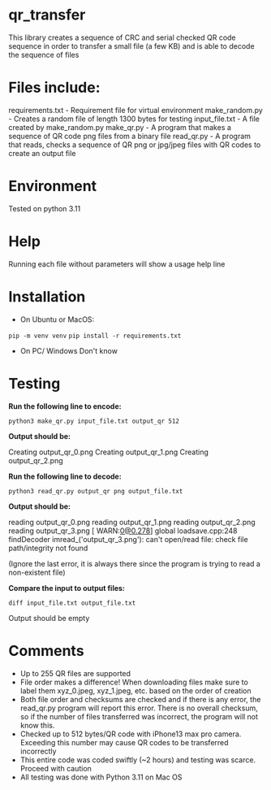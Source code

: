# qr_transfer

This library creates a sequence of CRC and serial checked QR code sequence in order to transfer a small file (a few KB) and is able to decode the sequence of files

# Files include:
requirements.txt - Requirement file for virtual environment
make_random.py - Creates a random file of length 1300 bytes for testing
input_file.txt - A file created by make_random.py
make_qr.py - A program that makes a sequence of QR code png files from a binary file
read_qr.py - A program that reads, checks a sequence of QR png or jpg/jpeg files with QR codes to create an output file

# Environment
Tested on python 3.11

# Help
Running each file without parameters will show a usage help line

# Installation
- On Ubuntu or MacOS:

`pip -m venv venv`
`pip install -r requirements.txt`

- On PC/ Windows
Don't know

# Testing

**Run the following line to encode:**

`python3 make_qr.py input_file.txt output_qr 512`

**Output should be:**

Creating output_qr_0.png
Creating output_qr_1.png
Creating output_qr_2.png

**Run the following line to decode:**

`python3 read_qr.py output_qr png output_file.txt`

**Output should be:**

reading output_qr_0.png
reading output_qr_1.png
reading output_qr_2.png
reading output_qr_3.png
[ WARN:0@0.278] global loadsave.cpp:248 findDecoder imread_('output_qr_3.png'): can't open/read file: check file path/integrity
not found

(Ignore the last error, it is always there since the program is trying to read a non-existent file)

**Compare the input to output files:**

`diff input_file.txt output_file.txt`

Output should be empty

# Comments

- Up to 255 QR files are supported
- File order makes a difference! When downloading files make sure to label them xyz_0.jpeg, xyz_1.jpeg, etc. based on the order of creation
- Both file order and checksums are checked and if there is any error, the read_qr.py program will report this error. There is no overall checksum, so if the number of files transferred was incorrect, the program will not know this.
- Checked up to 512 bytes/QR code with iPhone13 max pro camera. Exceeding this number may cause QR codes to be transferred incorrectly
- This entire code was coded swiftly (~2 hours) and testing was scarce. Proceed with caution
- All testing was done with Python 3.11 on Mac OS

